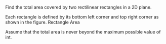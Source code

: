 Find the total area covered by two rectilinear rectangles in a 2D plane.

Each rectangle is defined by its bottom left corner and top right corner as shown in the figure.
Rectangle Area

Assume that the total area is never beyond the maximum possible value of int.
